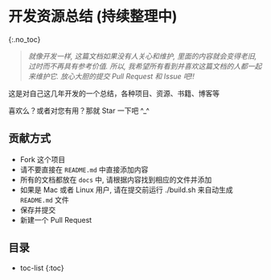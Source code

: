 开发资源总结 (持续整理中)
=====================

{:.no_toc}

> *就像开发一样, 这篇文档如果没有人关心和维护, 里面的内容就会变得老旧, 过时而不再具有参考价值. 所以, 我希望所有看到并喜欢这篇文档的人都一起来维护它. 放心大胆的提交 Pull Request 和 Issue 吧!!*

这是对自己这几年开发的一个总结，各种项目、资源、书籍、博客等

喜欢么？或者对您有用？那就 Star 一下吧 ^_^

## 贡献方式

+ Fork 这个项目
+ 请不要直接在 `README.md` 中直接添加内容
+ 所有的文档都放在 `docs` 中, 请根据内容找到相应的文件并添加
+ 如果是 Mac 或者 Linux 用户, 请在提交前运行 ./build.sh 来自动生成 `README.md` 文件
+ 保存并提交
+ 新建一个 Pull Request

## 目录

+ toc-list
{:toc}
